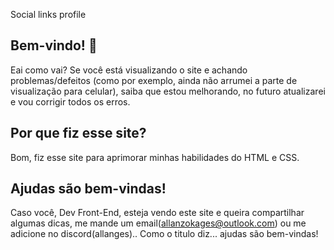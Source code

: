 Social links profile

## Bem-vindo! 👋

Eai como vai? Se você está visualizando o site e achando problemas/defeitos (como por exemplo, ainda não arrumei a parte de visualização para celular), saiba que estou melhorando, no futuro atualizarei e vou corrigir todos os erros.

## Por que fiz esse site?

Bom, fiz esse site para aprimorar minhas habilidades do HTML e CSS.

## Ajudas são bem-vindas! 

Caso você, Dev Front-End, esteja vendo este site e queira compartilhar algumas dicas, me mande um email(allanzokages@outlook.com) ou me adicione no discord(allanges).. Como o titulo diz... ajudas são bem-vindas!
